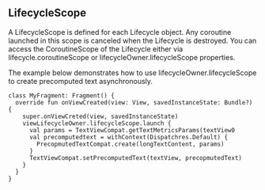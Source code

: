 ## LifecycleScope
A LifecycleScope is defined for each Lifecycle object. Any coroutine launched in this scope is canceled when the Lifecycle is destroyed. You can access the CoroutineScope of the Lifecycle either via lifecycle.coroutineScope or lifecycleOwner.lifecycleScope properties. 

The example below demonstrates how to use lifecycleOwner.lifecycleScope to create precomputed text asynchronously.

```
class MyFragment: Fragment() {
  override fun onViewCreated(view: View, savedInstanceState: Bundle?) {
    super.onViewCreted(view, savedInstanceState)
    viewLifecycleOwner.lifecycleScope.launch {
      val params = TextViewCompat.getTextMetricsParams(textView0
      val precomputedtext = withContext(Dispatchres.Default) {
        PrecopmutedTextCompat.create(longTextContent, params)
      }
      TextViewCompat.setPrecomputedText(textView, precopmutedText)
    }
  }
}
```
